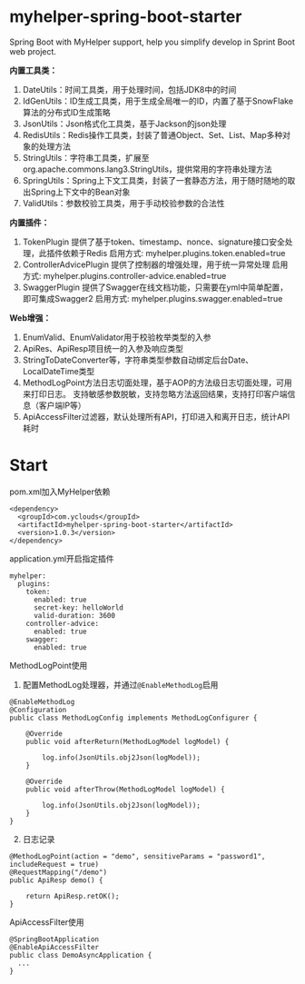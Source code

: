 # myhelper-spring-boot-starter
Spring Boot with MyHelper support, help you simplify develop in Sprint Boot web project.

**内置工具类：**
1. DateUtils：时间工具类，用于处理时间，包括JDK8中的时间
2. IdGenUtils：ID生成工具类，用于生成全局唯一的ID，内置了基于SnowFlake算法的分布式ID生成策略
3. JsonUtils：Json格式化工具类，基于Jackson的json处理
4. RedisUtils：Redis操作工具类，封装了普通Object、Set、List、Map多种对象的处理方法
5. StringUtils：字符串工具类，扩展至org.apache.commons.lang3.StringUtils，提供常用的字符串处理方法
6. SpringUtils：Spring上下文工具类，封装了一套静态方法，用于随时随地的取出Spring上下文中的Bean对象
7. ValidUtils：参数校验工具类，用于手动校验参数的合法性

**内置插件：**
1. TokenPlugin
提供了基于token、timestamp、nonce、signature接口安全处理，此插件依赖于Redis
启用方式: myhelper.plugins.token.enabled=true
2. ControllerAdvicePlugin
提供了控制器的增强处理，用于统一异常处理
启用方式: myhelper.plugins.controller-advice.enabled=true
3. SwaggerPlugin
提供了Swagger在线文档功能，只需要在yml中简单配置，即可集成Swagger2
启用方式: myhelper.plugins.swagger.enabled=true

**Web增强：**
1. EnumValid、EnumValidator用于校验枚举类型的入参
2. ApiRes、ApiResp项目统一的入参及响应类型
3. StringToDateConverter等，字符串类型参数自动绑定后台Date、LocalDateTime类型
4. MethodLogPoint方法日志切面处理，基于AOP的方法级日志切面处理，可用来打印日志。
支持敏感参数脱敏，支持忽略方法返回结果，支持打印客户端信息（客户端IP等）
5. ApiAccessFilter过滤器，默认处理所有API，打印进入和离开日志，统计API耗时

# Start
pom.xml加入MyHelper依赖
```
<dependency>
  <groupId>com.yclouds</groupId>
  <artifactId>myhelper-spring-boot-starter</artifactId>
  <version>1.0.3</version>
</dependency>
```
application.yml开启指定插件
```
myhelper:
  plugins:
    token:
      enabled: true
      secret-key: helloWorld
      valid-duration: 3600
    controller-advice:
      enabled: true
    swagger:
      enabled: true
```
MethodLogPoint使用

1. 配置MethodLog处理器，并通过```@EnableMethodLog```启用
```
@EnableMethodLog
@Configuration
public class MethodLogConfig implements MethodLogConfigurer {

    @Override
    public void afterReturn(MethodLogModel logModel) {

        log.info(JsonUtils.obj2Json(logModel));
    }

    @Override
    public void afterThrow(MethodLogModel logModel) {

        log.info(JsonUtils.obj2Json(logModel));
    }
}
```
2. 日志记录
```
@MethodLogPoint(action = "demo", sensitiveParams = "password1", includeRequest = true)
@RequestMapping("/demo")
public ApiResp demo() {

    return ApiResp.retOK();
}
```
ApiAccessFilter使用
```
@SpringBootApplication
@EnableApiAccessFilter
public class DemoAsyncApplication {
  ...
}
```


